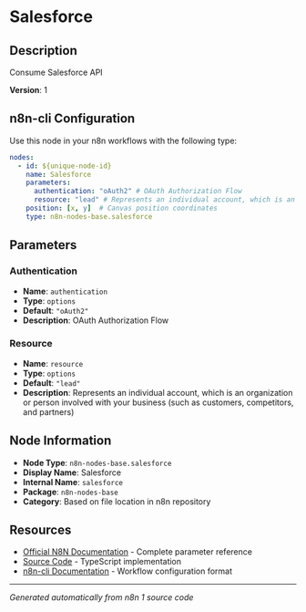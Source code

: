 # Salesforce

## Description

Consume Salesforce API

**Version**: 1

## n8n-cli Configuration

Use this node in your n8n workflows with the following type:

```yaml
nodes:
  - id: ${unique-node-id}
    name: Salesforce
    parameters:
      authentication: "oAuth2" # OAuth Authorization Flow
      resource: "lead" # Represents an individual account, which is an organization or person involved with your business (such as customers, competitors, and partners)
    position: [x, y]  # Canvas position coordinates
    type: n8n-nodes-base.salesforce
```

## Parameters

### Authentication

- **Name**: `authentication`
- **Type**: `options`
- **Default**: `"oAuth2"`
- **Description**: OAuth Authorization Flow

### Resource

- **Name**: `resource`
- **Type**: `options`
- **Default**: `"lead"`
- **Description**: Represents an individual account, which is an organization or person involved with your business (such as customers, competitors, and partners)


## Node Information

- **Node Type**: `n8n-nodes-base.salesforce`
- **Display Name**: Salesforce
- **Internal Name**: `salesforce`
- **Package**: `n8n-nodes-base`
- **Category**: Based on file location in n8n repository

## Resources

- [Official N8N Documentation](https://docs.n8n.io/integrations/builtin/app-nodes/n8n-nodes-base.salesforce/) - Complete parameter reference
- [Source Code](https://github.com/n8n-io/n8n/blob/master/packages/nodes-base/nodes/Salesforce/Salesforce.node.ts) - TypeScript implementation
- [n8n-cli Documentation](https://github.com/edenreich/n8n-cli) - Workflow configuration format

---
*Generated automatically from n8n 1 source code*

